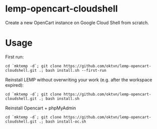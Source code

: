 # lemp-opencart-cloudshell
Create a new OpenCart instance on Google Cloud Shell from scratch.

# Usage
First run:


    cd `mktemp -d`; git clone https://github.com/oktvn/lemp-opencart-cloudshell.git .; bash install.sh --first-run

Reinstall LEMP without overwriting your work (e.g. after the workspace expired):


    cd `mktemp -d`; git clone https://github.com/oktvn/lemp-opencart-cloudshell.git .; bash install.sh


Reinstall Opencart + phpMyAdmin

    cd `mktemp -d`; git clone https://github.com/oktvn/lemp-opencart-cloudshell.git .; bash install-oc.sh
